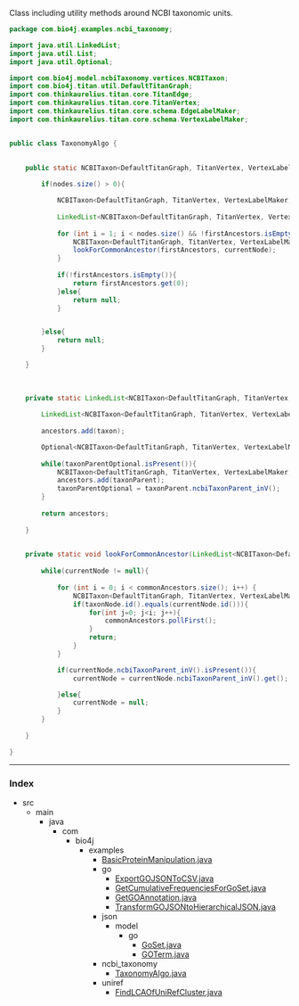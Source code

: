 

Class including utility methods around NCBI taxonomic units.



```java
package com.bio4j.examples.ncbi_taxonomy;

import java.util.LinkedList;
import java.util.List;
import java.util.Optional;

import com.bio4j.model.ncbiTaxonomy.vertices.NCBITaxon;
import com.bio4j.titan.util.DefaultTitanGraph;
import com.thinkaurelius.titan.core.TitanEdge;
import com.thinkaurelius.titan.core.TitanVertex;
import com.thinkaurelius.titan.core.schema.EdgeLabelMaker;
import com.thinkaurelius.titan.core.schema.VertexLabelMaker;


public class TaxonomyAlgo {
    
    
    public static NCBITaxon<DefaultTitanGraph, TitanVertex, VertexLabelMaker, TitanEdge, EdgeLabelMaker> lowestCommonAncestor(List<NCBITaxon<DefaultTitanGraph, TitanVertex, VertexLabelMaker, TitanEdge, EdgeLabelMaker>> nodes){

        if(nodes.size() > 0){

	        NCBITaxon<DefaultTitanGraph, TitanVertex, VertexLabelMaker, TitanEdge, EdgeLabelMaker> firstNode = nodes.get(0);
            
            LinkedList<NCBITaxon<DefaultTitanGraph, TitanVertex, VertexLabelMaker, TitanEdge, EdgeLabelMaker>> firstAncestors = getAncestorsPlusSelf(firstNode);
            
            for (int i = 1; i < nodes.size() && !firstAncestors.isEmpty(); i++) {
	            NCBITaxon<DefaultTitanGraph, TitanVertex, VertexLabelMaker, TitanEdge, EdgeLabelMaker> currentNode = nodes.get(i);
                lookForCommonAncestor(firstAncestors, currentNode);                
            }
            
            if(!firstAncestors.isEmpty()){
                return firstAncestors.get(0);
            }else{
	            return null;
            }


        }else{
	        return null;
        }

    }
    
    
    
    private static LinkedList<NCBITaxon<DefaultTitanGraph, TitanVertex, VertexLabelMaker, TitanEdge, EdgeLabelMaker>> getAncestorsPlusSelf(NCBITaxon<DefaultTitanGraph, TitanVertex, VertexLabelMaker, TitanEdge, EdgeLabelMaker> taxon){
        
        LinkedList<NCBITaxon<DefaultTitanGraph, TitanVertex, VertexLabelMaker, TitanEdge, EdgeLabelMaker>> ancestors = new LinkedList<>();
        
        ancestors.add(taxon);

	    Optional<NCBITaxon<DefaultTitanGraph, TitanVertex, VertexLabelMaker, TitanEdge, EdgeLabelMaker>> taxonParentOptional = taxon.ncbiTaxonParent_inV();
                
        while(taxonParentOptional.isPresent()){
	        NCBITaxon<DefaultTitanGraph, TitanVertex, VertexLabelMaker, TitanEdge, EdgeLabelMaker> taxonParent = taxonParentOptional.get();
            ancestors.add(taxonParent);
	        taxonParentOptional = taxonParent.ncbiTaxonParent_inV();
        }
        
        return ancestors;
        
    }
    

    private static void lookForCommonAncestor(LinkedList<NCBITaxon<DefaultTitanGraph, TitanVertex, VertexLabelMaker, TitanEdge, EdgeLabelMaker>> commonAncestors, NCBITaxon<DefaultTitanGraph, TitanVertex, VertexLabelMaker, TitanEdge, EdgeLabelMaker> currentNode){
        
        while(currentNode != null){
            
            for (int i = 0; i < commonAncestors.size(); i++) {
	            NCBITaxon<DefaultTitanGraph, TitanVertex, VertexLabelMaker, TitanEdge, EdgeLabelMaker> taxonNode = commonAncestors.get(i);
                if(taxonNode.id().equals(currentNode.id())){
                    for(int j=0; j<i; j++){
                        commonAncestors.pollFirst();
                    }
                    return;
                }
            }

	        if(currentNode.ncbiTaxonParent_inV().isPresent()){
		        currentNode = currentNode.ncbiTaxonParent_inV().get();

	        }else{
		        currentNode = null;
	        }
        }
        
    }

}

```


------

### Index

+ src
  + main
    + java
      + com
        + bio4j
          + examples
            + [BasicProteinManipulation.java][main\java\com\bio4j\examples\BasicProteinManipulation.java]
            + go
              + [ExportGOJSONToCSV.java][main\java\com\bio4j\examples\go\ExportGOJSONToCSV.java]
              + [GetCumulativeFrequenciesForGoSet.java][main\java\com\bio4j\examples\go\GetCumulativeFrequenciesForGoSet.java]
              + [GetGOAnnotation.java][main\java\com\bio4j\examples\go\GetGOAnnotation.java]
              + [TransformGOJSONtoHierarchicalJSON.java][main\java\com\bio4j\examples\go\TransformGOJSONtoHierarchicalJSON.java]
            + json
              + model
                + go
                  + [GoSet.java][main\java\com\bio4j\examples\json\model\go\GoSet.java]
                  + [GOTerm.java][main\java\com\bio4j\examples\json\model\go\GOTerm.java]
            + ncbi_taxonomy
              + [TaxonomyAlgo.java][main\java\com\bio4j\examples\ncbi_taxonomy\TaxonomyAlgo.java]
            + uniref
              + [FindLCAOfUniRefCluster.java][main\java\com\bio4j\examples\uniref\FindLCAOfUniRefCluster.java]

[main\java\com\bio4j\examples\BasicProteinManipulation.java]: ..\BasicProteinManipulation.java.md
[main\java\com\bio4j\examples\go\ExportGOJSONToCSV.java]: ..\go\ExportGOJSONToCSV.java.md
[main\java\com\bio4j\examples\go\GetCumulativeFrequenciesForGoSet.java]: ..\go\GetCumulativeFrequenciesForGoSet.java.md
[main\java\com\bio4j\examples\go\GetGOAnnotation.java]: ..\go\GetGOAnnotation.java.md
[main\java\com\bio4j\examples\go\TransformGOJSONtoHierarchicalJSON.java]: ..\go\TransformGOJSONtoHierarchicalJSON.java.md
[main\java\com\bio4j\examples\json\model\go\GoSet.java]: ..\json\model\go\GoSet.java.md
[main\java\com\bio4j\examples\json\model\go\GOTerm.java]: ..\json\model\go\GOTerm.java.md
[main\java\com\bio4j\examples\ncbi_taxonomy\TaxonomyAlgo.java]: TaxonomyAlgo.java.md
[main\java\com\bio4j\examples\uniref\FindLCAOfUniRefCluster.java]: ..\uniref\FindLCAOfUniRefCluster.java.md